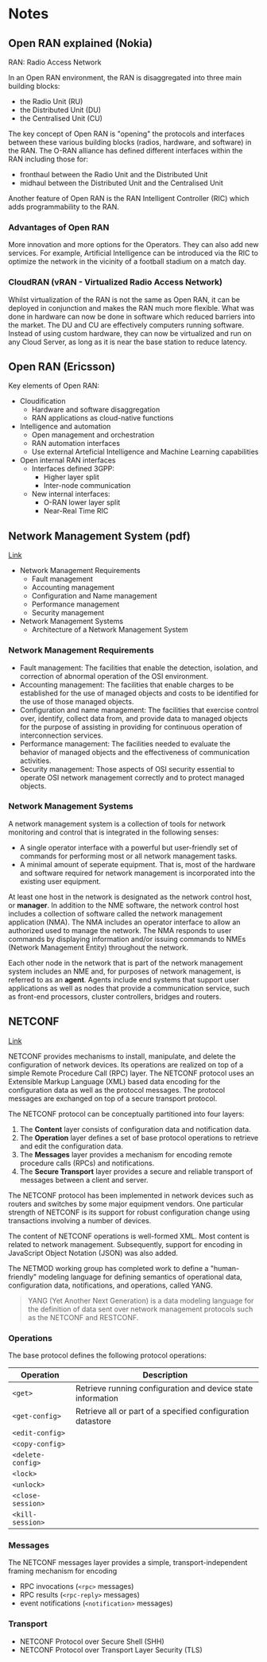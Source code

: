 # Notes

## Open RAN explained (Nokia)

RAN: Radio Access Network

In an Open RAN environment, the RAN is disaggregated into three main building blocks:

- the Radio Unit (RU)
- the Distributed Unit (DU)
- the Centralised Unit (CU)

The key concept of Open RAN is "opening" the protocols and interfaces between these various building blocks (radios, hardware, and software) in the RAN. The O-RAN alliance has defined different interfaces within the RAN including those for:

- fronthaul between the Radio Unit and the Distributed Unit
- midhaul between the Distributed Unit and the Centralised Unit

Another feature of Open RAN is the RAN Intelligent Controller (RIC) which adds programmability to the RAN.

### Advantages of Open RAN

More innovation and more options for the Operators. They can also add new services. For example, Artificial Intelligence can be introduced via the RIC to optimize the network in the vicinity of a football stadium on a match day.

### CloudRAN (vRAN - Virtualized Radio Access Network)

Whilst virtualization of the RAN is not the same as Open RAN, it can be deployed in conjunction and makes the RAN much more flexible. What was done in hardware can now be done in software which reduced barriers into the market. The DU and CU are effectively computers running software. Instead of using custom hardware, they can now be virtualized and run on any Cloud Server, as long as it is near the base station to reduce latency. 

## Open RAN (Ericsson)

Key elements of Open RAN:

- Cloudification
  - Hardware and software disaggregation
  - RAN applications as cloud-native functions
- Intelligence and automation
  - Open management and orchestration
  - RAN automation interfaces
  - Use external Arteficial Intelligence and Machine Learning capabilities
- Open internal RAN interfaces
  - Interfaces defined 3GPP:
    - Higher layer split
    - Inter-node communication
  - New internal interfaces:
    - O-RAN lower layer split
    - Near-Real Time RIC

## Network Management System (pdf)

[Link](https://www.usi.edu/business/aforough/Chapter%2020.pdf)

- Network Management Requirements
  - Fault management
  - Accounting management
  - Configuration and Name management
  - Performance management
  - Security management
- Network Management Systems
  - Architecture of a Network Management System

### Network Management Requirements

- Fault management: The facilities that enable the detection, isolation, and correction of abnormal operation of the OSI environment.
- Accounting management: The facilities that enable charges to be established for the use of managed objects and costs to be identified for the use of those managed objects.
- Configuration and name management: The facilities that exercise control over, identify, collect data from, and provide data to managed objects for the purpose of assisting in providing for continuous operation of interconnection services. 
- Performance management: The facilities needed to evaluate the behavior of managed objects and the effectiveness of communication activities. 
- Security management: Those aspects of OSI security essential to operate OSI network management correctly and to protect managed objects. 

### Network Management Systems

A network management system is a collection of tools for network monitoring and control that is integrated in the following senses:

- A single operator interface with a powerful but user-friendly set of commands for performing most or all network management tasks.
- A minimal amount of seperate equipment. That is, most of the hardware and software required for network management is incorporated into the existing user equipment.

At least one host in the network is designated as the network control host, or **manager**. In addition to the NME software, the network control host includes a collection of software called the network management application (NMA). The NMA includes an operator interface to allow an authorized used to manage the network. The NMA responds to user commands by displaying information and/or issuing commands to NMEs (Network Management Entity) throughout the network. 

Each other node in the network that is part of the network management system includes an NME and, for purposes of network management, is referred to as an **agent**. Agents include end systems that support user applications as well as nodes that provide a communication service, such as front-end processors, cluster controllers, bridges and routers.

## NETCONF

[Link](https://en.wikipedia.org/wiki/NETCONF)

NETCONF provides mechanisms to install, manipulate, and delete the configuration of network devices. Its operations are realized on top of a simple Remote Procedure Call (RPC) layer. The NETCONF protocol uses an Extensible Markup Language (XML) based data encoding for the configuration data as well as the protocol messages. The protocol messages are exchanged on top of a secure transport protocol.

The NETCONF protocol can be conceptually partitioned into four layers:

1. The **Content** layer consists of configuration data and notification data.
2. The **Operation** layer defines a set of base protocol operations to retrieve and edit the configuration data.
3. The **Messages** layer provides a mechanism for encoding remote procedure calls (RPCs) and notifications.
4. The **Secure Transport** layer provides a secure and reliable transport of messages between a client and server.

The NETCONF protocol has been implemented in network devices such as routers and switches by some major equipment vendors. One particular strength of NETCONF is its support for robust configuration change using transactions involving a number of devices.

The content of NETCONF operations is well-formed XML. Most content is related to network management. Subsequently, support for encoding in JavaScript Object Notation (JSON) was also added.

The NETMOD working group has completed work to define a "human-friendly" modeling language for defining semantics of operational data, configuration data, notifications, and operations, called YANG.

> YANG (Yet Another Next Generation) is a data modeling language for the definition of data sent over network management protocols such as the NETCONF and RESTCONF.

### Operations

The base protocol defines the following protocol operations:


Operation | Description 
---------|----------
 `<get>` | Retrieve running configuration and device state information 
 `<get-config>` | Retrieve all or part of a specified configuration datastore 
 `<edit-config>` |  
 `<copy-config>` |  
 `<delete-config>` |  
 `<lock>` |  
 `<unlock>` |  
 `<close-session>` |  
 `<kill-session>` | 

### Messages

The NETCONF messages layer provides a simple, transport-independent framing mechanism for encoding

- RPC invocations (`<rpc>` messages)
- RPC results (`<rpc-reply>` messages)
- event notifications (`<notification>` messages)

### Transport

- NETCONF Protocol over Secure Shell (SHH)
- NETCONF Protocol over Transport Layer Security (TLS)


